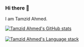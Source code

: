 ### Hi there 👋

I am Tamzid Ahmed.

[![Tamzid Ahmed's GitHub stats](https://github-readme-stats.vercel.app/api?username=tamzid958&show_icons=true&theme=radical)](https://github.com/tamzid958)
<br><br>
[![Tamzid Ahmed's Language stack](https://github-readme-stats.vercel.app/api/top-langs/?username=tamzid958&theme=dark&layout=compact)](https://github.com/tamzid958)
<!--
**tamzid958/tamzid958** is a ✨ _special_ ✨ repository because its `README.md` (this file) appears on your GitHub profile.

Here are some ideas to get you started:

- 🔭 I’m currently working on ...
- 🌱 I’m currently learning ...
- 👯 I’m looking to collaborate on ...
- 🤔 I’m looking for help with ...
- 💬 Ask me about ...
- 📫 How to reach me: ...
- 😄 Pronouns: ...
- ⚡ Fun fact: ...
-->
